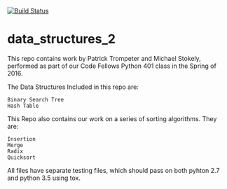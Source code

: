 [![Build Status](https://travis-ci.org/mastokley/data_structures_2.svg?branch=master)](https://travis-ci.org/mastokley/data_structures_2)

# data_structures_2

This repo contains work by Patrick Trompeter and Michael Stokely, performed as part of our Code Fellows Python 401 class in the Spring of 2016.

The Data Structures Included in this repo are:

    Binary Search Tree
    Hash Table

This Repo also contains our work on a series of sorting algorithms.  They are:

    Insertion
    Merge
    Radix
    Quicksort

All files have separate testing files, which should pass on both pyhton 2.7 and python 3.5 using tox.
